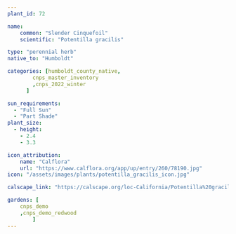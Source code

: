 ```yaml
---
plant_id: 72

name: 
    common: "Slender Cinquefoil" 
    scientific: "Potentilla gracilis"  

type: "perennial herb"
native_to: "Humboldt"

categories: [humboldt_county_native,
        cnps_master_inventory
        ,cnps_2022_winter
      ]

sun_requirements:
  - "Full Sun"
  - "Part Shade"
plant_size:
  - height: 
    - 2.4
    - 3.3

icon_attribution: 
    name: "Calflora"
    url: "https://www.calflora.org/app/up/entry/260/78190.jpg"
icon: "/assets/images/plants/potentilla_gracilis_icon.jpg"

calscape_link: "https://calscape.org/loc-California/Potentilla%20gracilis(%20)"

gardens: [
    cnps_demo
    ,cnps_demo_redwood
        ]
---
```


